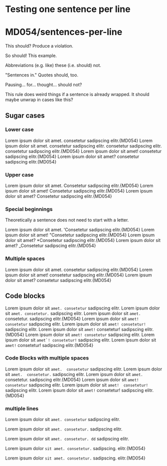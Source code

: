 
# Testing one sentence per line

# MD054/sentences-per-line

This should? Produce a violation.

So should! This example.

Abbreviations (e.g. like) these (i.e. should) not.

"Sentences in." Quotes should, too.

Pausing... for... thought... should not?

This rule does weird things if a sentence is
already wrapped. It should maybe unwrap in
cases like this?

## Sugar cases

### Lower case

Lorem ipsum dolor sit amet. consetetur sadipscing elitr.{MD054}
Lorem ipsum dolor sit amet. consetetur sadipscing elitr. consetetur sadipscing elitr. consetetur sadipscing elitr.{MD054}
Lorem ipsum dolor sit amet! consetetur sadipscing elitr.{MD054}
Lorem ipsum dolor sit amet? consetetur sadipscing elitr.{MD054}

### Upper case

Lorem ipsum dolor sit amet. Consetetur sadipscing elitr.{MD054}
Lorem ipsum dolor sit amet! Consetetur sadipscing elitr.{MD054}
Lorem ipsum dolor sit amet? Consetetur sadipscing elitr.{MD054}

### Special beginnings

Theoretically a sentence does not need to start with a letter.

Lorem ipsum dolor sit amet. 'Consetetur sadipscing elitr.{MD054}
Lorem ipsum dolor sit amet! "Consetetur sadipscing elitr.{MD054}
Lorem ipsum dolor sit amet? *Consetetur sadipscing elitr.{MD054}
Lorem ipsum dolor sit amet? _Consetetur sadipscing elitr.{MD054}

### Multiple spaces

Lorem ipsum dolor sit amet.  consetetur sadipscing elitr.{MD054}
Lorem ipsum dolor sit amet!  consetetur sadipscing elitr.{MD054}
Lorem ipsum dolor sit amet?  consetetur sadipscing elitr.{MD054}

## Code blocks

Lorem ipsum dolor sit `amet. consetetur` sadipscing elitr.
Lorem ipsum dolor sit `amet. consetetur.` sadipscing elitr.
Lorem ipsum dolor sit `amet.` consetetur. sadipscing elitr.{MD054}
Lorem ipsum dolor sit ``amet! consetetur`` sadipscing elitr.
Lorem ipsum dolor sit ``amet! consetetur!`` sadipscing elitr.
Lorem ipsum dolor sit ``amet!`` consetetur! sadipscing elitr.{MD054}
Lorem ipsum dolor sit ```amet! consetetur``` sadipscing elitr.
Lorem ipsum dolor sit ```amet`! consetetur!``` sadipscing elitr.
Lorem ipsum dolor sit ```amet!``` consetetur! sadipscing elitr.{MD054}

### Code Blocks with multiple spaces

Lorem ipsum dolor sit `amet.  consetetur` sadipscing elitr.
Lorem ipsum dolor sit `amet.  consetetur.` sadipscing elitr.
Lorem ipsum dolor sit `amet.` consetetur.  sadipscing elitr.{MD054}
Lorem ipsum dolor sit `amet!  consetetur` sadipscing elitr.
Lorem ipsum dolor sit `amet!  consetetur!` sadipscing elitr.
Lorem ipsum dolor sit `amet!` consetetur!  sadipscing elitr.{MD054}

### multiple lines

Lorem ipsum dolor sit `amet.
consetetur` sadipscing elitr.

Lorem ipsum dolor sit `amet.
consetetur.` sadipscing elitr.

Lorem ipsum dolor sit `amet.
consetetur. dd` sadipscing elitr.

Lorem ipsum dolor `sit
amet. consetetur.`
sadipscing. elitr.{MD054}

Lorem ipsum dolor
`sit amet. consetetur.` sadipscing. elitr.{MD054}
